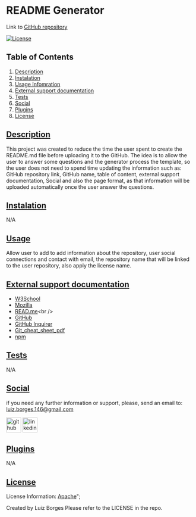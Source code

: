 
# README Generator
Link to [GitHub repository](https://github.com/luizborges146/readme-generator)

[![License](https://img.shields.io/badge/License-Apache%202.0-blue.svg)](https://opensource.org/licenses/Apache-2.0)

    
## Table of Contents
    
1.  [Description](#description)
2.  [Instalation](#instalation)
3.  [Usage Infomration](#usage)
4.  [External support documentation](#externalDoc)
5.  [Tests](#tests)
6.  [Social](#social)
7.  [Plugins](#plugins)
8.  [License](#license)
    
## [Description](#description)
This project was created to reduce the time the user spent to create the README.md file before uploading it to the GitHub. The idea is to allow the user to answer some questions and the generator process the template, so the user does not need to spend time updating the information such as: GitHub repository link, GitHub name, table of content, external support documentation, Social and also the page format, as that information will be uploaded automatically once the user answer the questions.
    
    
## [Instalation](#instalation)
N/A    
    
## [Usage](#usage)
Allow user to add to add information about the repository, user social connections and contact with email, the repository name that will be linked to the user repository, also apply the license name.
    

## [External support documentation](#externalDoc)
    

- [W3School](https://www.w3schools.com/)<br />
- [Mozilla](https://developer.mozilla.org)<br />
- [READ.me](https://docs.readme.com/docs/linking-to-pages")<br />
- [GitHub](https://pages.github.com/)<br />
- [GitHub Inquirer](https://github.com/SBoudrias/Inquirer.js/blob/master/README.md#installation)
- [Git_cheat_sheet_pdf](https://education.github.com/git-cheat-sheet-education.pdf)<br />
- [npm](https://www.npmjs.com/)
    
    
## [Tests](#tests)
N/A
    
## [Social](#social)
if you need any further information or support, please, send an email to: luiz.borges.146@gmail.com
    
[<img src='https://cdn.jsdelivr.net/npm/simple-icons@3.0.1/icons/github.svg' alt='github' height='40'>](https://github.com/luizborges146) [<img src='https://cdn.jsdelivr.net/npm/simple-icons@3.0.1/icons/linkedin.svg' alt='linkedin' height='40'>](https://www.linkedin.com/in/luiz-borges-2377b7142/)
    
    
    
## [Plugins](#plugins)
N/A
    
## [License](#license)
License Information: [Apache](https://opensource.org/licenses/Apache-2.0)";

Created by Luiz Borges
Please refer to the LICENSE in the repo.

